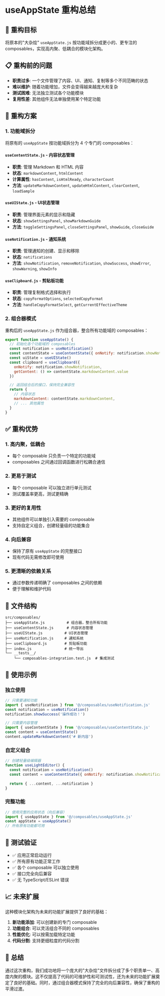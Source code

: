 # useAppState 重构总结

## 🎯 重构目标

将原本的"大杂烩" `useAppState.js` 按功能域拆分成更小的、更专注的 composables，实现高内聚、低耦合的模块化架构。

## 📋 重构前的问题

- **职责过多**: 一个文件管理了内容、UI、通知、复制等多个不同范畴的状态
- **难以维护**: 随着功能增加，文件会变得越来越庞大和复杂
- **测试困难**: 无法独立测试各个功能模块
- **复用性差**: 其他组件无法单独使用某个特定功能

## 🔧 重构方案

### 1. 功能域拆分

将原有的 `useAppState` 按功能域拆分为 4 个专门的 composables：

#### `useContentState.js` - 内容状态管理
- **职责**: 管理 Markdown 和 HTML 内容
- **状态**: `markdownContent`, `htmlContent`
- **计算属性**: `hasContent`, `isHtmlReady`, `characterCount`
- **方法**: `updateMarkdownContent`, `updateHtmlContent`, `clearContent`, `loadSample`

#### `useUIState.js` - UI状态管理
- **职责**: 管理界面元素的显示和隐藏
- **状态**: `showSettingsPanel`, `showMarkdownGuide`
- **方法**: `toggleSettingsPanel`, `closeSettingsPanel`, `showGuide`, `closeGuide`

#### `useNotification.js` - 通知系统
- **职责**: 管理通知的创建、显示和移除
- **状态**: `notifications`
- **方法**: `showNotification`, `removeNotification`, `showSuccess`, `showError`, `showWarning`, `showInfo`

#### `useClipboard.js` - 剪贴板功能
- **职责**: 管理复制格式选择和执行
- **状态**: `copyFormatOptions`, `selectedCopyFormat`
- **方法**: `handleCopyFormatSelect`, `getCurrentEffectiveTheme`

### 2. 组合器模式

重构后的 `useAppState.js` 作为组合器，整合所有功能域的 composables：

```javascript
export function useAppState() {
  // 初始化各个功能域的 composables
  const notification = useNotification()
  const contentState = useContentState({ onNotify: notification.showNotification })
  const uiState = useUIState()
  const clipboard = useClipboard({
    onNotify: notification.showNotification,
    getContent: () => contentState.markdownContent.value
  })

  // 返回组合后的接口，保持完全兼容性
  return {
    // 内容状态
    markdownContent: contentState.markdownContent,
    // ... 其他属性
  }
}
```

## ✅ 重构优势

### 1. 高内聚，低耦合
- 每个 composable 只负责一个特定的功能域
- composables 之间通过回调函数进行松耦合通信

### 2. 更易于测试
- 每个 composable 可以独立进行单元测试
- 测试覆盖率更高，测试更精确

### 3. 更好的复用性
- 其他组件可以单独引入需要的 composable
- 支持自定义组合，创建轻量级的功能集合

### 4. 向后兼容
- 保持了原有 `useAppState` 的完整接口
- 现有代码无需修改即可使用

### 5. 更清晰的依赖关系
- 通过参数传递明确了 composables 之间的依赖
- 便于理解和维护代码

## 📁 文件结构

```
src/composables/
├── useAppState.js          # 组合器，整合所有功能
├── useContentState.js      # 内容状态管理
├── useUIState.js          # UI状态管理
├── useNotification.js     # 通知系统
├── useClipboard.js        # 剪贴板功能
├── index.js               # 统一导出
└── __tests__/
    └── composables-integration.test.js  # 集成测试
```

## 🚀 使用示例

### 独立使用
```javascript
// 只需要通知功能
import { useNotification } from '@/composables/useNotification.js'
const notification = useNotification()
notification.showSuccess('操作成功！')

// 只需要内容管理
import { useContentState } from '@/composables/useContentState.js'
const content = useContentState()
content.updateMarkdownContent('# 新内容')
```

### 自定义组合
```javascript
// 创建轻量级编辑器
function useLightEditor() {
  const notification = useNotification()
  const content = useContentState({ onNotify: notification.showNotification })
  
  return { ...content, ...notification }
}
```

### 完整功能
```javascript
// 使用完整的应用状态（向后兼容）
import { useAppState } from '@/composables/useAppState.js'
const appState = useAppState()
// 所有原有功能都可用
```

## 🧪 测试验证

- ✅ 应用正常启动运行
- ✅ 所有原有功能正常工作
- ✅ 各个 composable 可以独立使用
- ✅ 接口完全向后兼容
- ✅ 无 TypeScript/ESLint 错误

## 📈 未来扩展

这种模块化架构为未来的功能扩展提供了良好的基础：

1. **新功能添加**: 可以创建新的专门 composable
2. **功能组合**: 可以灵活组合不同的 composables
3. **性能优化**: 可以按需加载特定功能
4. **代码分割**: 支持更细粒度的代码分割

## 🎉 总结

通过这次重构，我们成功地将一个庞大的"大杂烩"文件拆分成了多个职责单一、高度内聚的模块。这不仅提高了代码的可维护性和可测试性，还为未来的功能扩展奠定了良好的基础。同时，通过组合器模式保持了完全的向后兼容性，确保了重构的平滑过渡。
